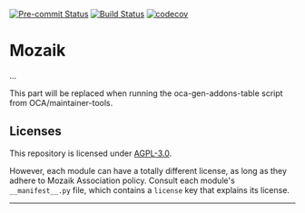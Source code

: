 
<!-- /!\ Non OCA Context : Set here the badge of your runbot / runboat instance. -->
[![Pre-commit Status](https://github.com/mozaik-association/mozaik/actions/workflows/pre-commit.yml/badge.svg?branch=13.0)](https://github.com/mozaik-association/mozaik/actions/workflows/pre-commit.yml?query=branch%3A13.0)
[![Build Status](https://github.com/mozaik-association/mozaik/actions/workflows/test.yml/badge.svg?branch=13.0)](https://github.com/mozaik-association/mozaik/actions/workflows/test.yml?query=branch%3A13.0)
[![codecov](https://codecov.io/gh/mozaik-association/mozaik/branch/13.0/graph/badge.svg)](https://codecov.io/gh/mozaik-association/mozaik)
<!-- /!\ Non OCA Context : Set here the badge of your translation instance. -->

<!-- /!\ do not modify above this line -->

# Mozaik

...

<!-- /!\ do not modify below this line -->

<!-- prettier-ignore-start -->

[//]: # (addons)

This part will be replaced when running the oca-gen-addons-table script from OCA/maintainer-tools.

[//]: # (end addons)

<!-- prettier-ignore-end -->

## Licenses

This repository is licensed under [AGPL-3.0](LICENSE).

However, each module can have a totally different license, as long as they adhere to Mozaik Association
policy. Consult each module's `__manifest__.py` file, which contains a `license` key
that explains its license.

----
<!-- /!\ Non OCA Context : Set here the full description of your organization. -->
